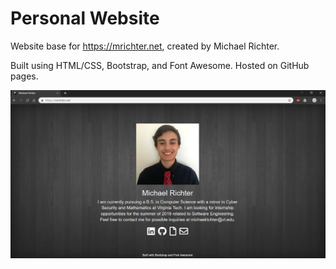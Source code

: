 # Personal Website
Website base for https://mrichter.net, created by Michael Richter.

Built using HTML/CSS, Bootstrap, and Font Awesome. Hosted on GitHub pages.

![website preview](images/website.png)
